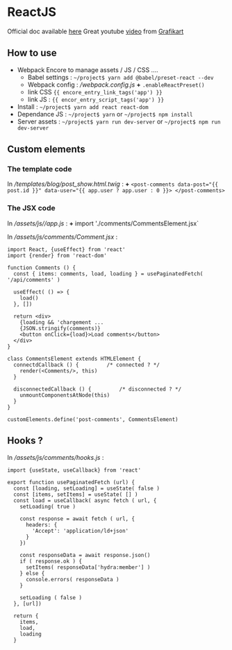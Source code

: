 # ReactJS

Official doc available [here](https://reactjs.org/)
Great youtube [video](https://www.youtube.com/watch?v=8T8oN-now9Y) from [Grafikart](https://www.grafikart.fr/)

## How to use

* Webpack Encore to manage assets / JS / CSS ....
  * Babel settings : `~/project$ yarn add @babel/preset-react --dev`
  * Webpack config : */webpack.config.js* **+** `.enableReactPreset()`
  * link CSS  `{{ encore_entry_link_tags('app') }}`
  * link JS : `{{ encor_entry_script_tags('app') }}`
* Install : `~/project$ yarn add react react-dom`
* Dependance JS : `~/project$ yarn` or `~/project$ npm install`
* Server assets : `~/project$ yarn run dev-server` or `~/project$ npm run dev-server`


## Custom elements

### The template code

In */templates/blog/post_show.html.twig* : **+** ` <post-comments data-post="{{ post.id }}" data-user="{{ app.user ? app.user : 0 }}> </post-comments> `

### The JSX code

In */assets/js//app.js* : **+** import './comments/CommentsElement.jsx`

In */assets/js/comments/Comment.jsx* : 
```JSX
import React, {useEffect} from 'react'
import {render} from 'react-dom'

function Comments () {
  const { items: comments, load, loading } = usePaginatedFetch( '/api/comments' )
  
  useEffect( () => {
    load()
  }, [])

  return <div>
    {loading && 'chargement ...
    {JSON.stringify(comments)}
    <button onClick={load}>Load comments</button>
  </div>
}

class CommentsElement extends HTMLElement {
  connectdCallback () {         /* connected ? */
    render(<Comments/>, this)
  }
  
  disconnectedCallback () {         /* disconnected ? */
    unmountComponentsAtNode(this)
  }
}

customElements.define('post-comments', CommentsElement)
```

## Hooks ?

In */assets/js/comments/hooks.js* :
```JSX
import {useState, useCallback} from 'react'

export function usePaginatedFetch (url) {
  const [loading, setLoading] = useState( false )
  const [items, setItems] = useState( [] )
  const load = useCallback( async fetch ( url, {
    setLoading( true )
    
    const response = await fetch ( url, {
      headers: {
        'Accept': 'application/ld+json'
      }
    })
    
    const responseData = await response.json()
    if ( response.ok ) {
      setItems( responseData['hydra:member'] )
    } else {
      console.errors( responseData )
    }
    
    setLoading ( false )
  }, [url])
  
  return {
    items,
    load,
    loading
  }
    
    
